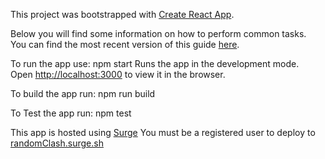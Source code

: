 This project was bootstrapped with [Create React App](https://github.com/facebookincubator/create-react-app).

Below you will find some information on how to perform common tasks.<br>
You can find the most recent version of this guide [here](https://github.com/facebookincubator/create-react-app/blob/master/packages/react-scripts/template/README.md).

To run the app use:
npm start
Runs the app in the development mode.<br>
Open [http://localhost:3000](http://localhost:3000) to view it in the browser.

To build the app run:
npm run build

To Test the app run:
npm test

This app is hosted using [Surge](https://surge.sh)
You must be a registered user to deploy to [randomClash.surge.sh](randomClash.surge.sh)


